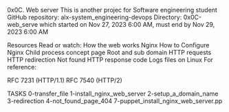 0x0C. Web server
This is another projec for Software engineering student
GitHub repository: alx-system_engineering-devops
Directory: 0x0C-web_serve
which started on Nov 27, 2023 6:00 AM, must end by Nov 29, 2023 6:00 AM

Resources
Read or watch:
How the web works
Nginx
How to Configure Nginx
Child process concept page
Root and sub domain
HTTP requests
HTTP redirection
Not found HTTP response code
Logs files on Linux
For reference:

RFC 7231 (HTTP/1.1)
RFC 7540 (HTTP/2)


TASKS
0-transfer_file
1-install_nginx_web_server
2-setup_a_domain_name
3-redirection
4-not_found_page_404
7-puppet_install_nginx_web_server.pp
